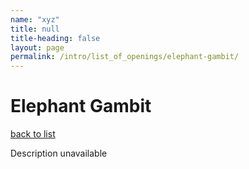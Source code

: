```yaml
---
name: "xyz"
title: null
title-heading: false
layout: page
permalink: /intro/list_of_openings/elephant-gambit/
---
```


# Elephant Gambit

[back to list](../../list_of_openings)

Description unavailable